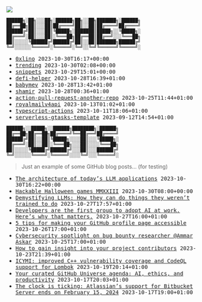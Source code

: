 <img src="https://github-profile-trophy.vercel.app/?username=0xlino&theme=onedark"/>

```
██████╗░██╗░░░██╗░██████╗██╗░░██╗███████╗░██████╗
██╔══██╗██║░░░██║██╔════╝██║░░██║██╔════╝██╔════╝
██████╔╝██║░░░██║╚█████╗░███████║█████╗░░╚█████╗░
██╔═══╝░██║░░░██║░╚═══██╗██╔══██║██╔══╝░░░╚═══██╗
██║░░░░░╚██████╔╝██████╔╝██║░░██║███████╗██████╔╝
╚═╝░░░░░░╚═════╝░╚═════╝░╚═╝░░╚═╝╚══════╝╚═════╝░
```

<!-- PUSHES:START -->

- <samp>[0xlino](https://github.com/0xlino/0xlino) <kbd>2023-10-30T16:17+00:00</kbd></samp>
- <samp>[trending](https://github.com/0xlino/trending) <kbd>2023-10-30T02:08+00:00</kbd></samp>
- <samp>[snippets](https://github.com/0xlino/snippets) <kbd>2023-10-29T15:01+00:00</kbd></samp>
- <samp>[defi-helper](https://github.com/0xlino/defi-helper) <kbd>2023-10-28T16:39+01:00</kbd></samp>
- <samp>[babymev](https://github.com/0xlino/babymev) <kbd>2023-10-28T13:42+01:00</kbd></samp>
- <samp>[shamir](https://github.com/0xlino/shamir) <kbd>2023-10-28T00:36+01:00</kbd></samp>
- <samp>[action-pull-request-another-repo](https://github.com/0xlino/action-pull-request-another-repo) <kbd>2023-10-25T11:44+01:00</kbd></samp>
- <samp>[royalmailv4api](https://github.com/0xlino/royalmailv4api) <kbd>2023-10-13T01:02+01:00</kbd></samp>
- <samp>[typescript-actions](https://github.com/0xlino/typescript-actions) <kbd>2023-10-11T18:06+01:00</kbd></samp>
- <samp>[serverless-gtasks-template](https://github.com/0xlino/serverless-gtasks-template) <kbd>2023-09-12T14:54+01:00</kbd></samp>

<!-- PUSHES:END -->

```
██████╗░░█████╗░░██████╗████████╗░██████╗
██╔══██╗██╔══██╗██╔════╝╚══██╔══╝██╔════╝
██████╔╝██║░░██║╚█████╗░░░░██║░░░╚█████╗░
██╔═══╝░██║░░██║░╚═══██╗░░░██║░░░░╚═══██╗
██║░░░░░╚█████╔╝██████╔╝░░░██║░░░██████╔╝
╚═╝░░░░░░╚════╝░╚═════╝░░░░╚═╝░░░╚═════╝░
```

> Just an example of some GitHub blog posts... (for testing)

<!-- POSTS:START -->

- <samp>[The architecture of today&#8217;s LLM applications](https://github.blog/2023-10-30-the-architecture-of-todays-llm-applications/) <kbd>2023-10-30T16:22+00:00</kbd></samp>
- <samp>[Hackable Halloween games MMXXIII](https://github.blog/2023-10-30-hackable-halloween-games-mmxxiii/) <kbd>2023-10-30T08:00+00:00</kbd></samp>
- <samp>[Demystifying LLMs: How they can do things they weren&#8217;t trained to do](https://github.blog/2023-10-27-demystifying-llms-how-they-can-do-things-they-werent-trained-to-do/) <kbd>2023-10-27T17:57+01:00</kbd></samp>
- <samp>[Developers are the first group to adopt AI at work. Here’s why that matters.](https://github.blog/2023-10-27-developers-are-the-first-group-to-adopt-ai-at-work-heres-why-that-matters/) <kbd>2023-10-27T16:00+01:00</kbd></samp>
- <samp>[5 tips for making your GitHub profile page accessible](https://github.blog/2023-10-26-5-tips-for-making-your-github-profile-page-accessible/) <kbd>2023-10-26T17:00+01:00</kbd></samp>
- <samp>[Cybersecurity spotlight on bug bounty researcher @Ammar Askar](https://github.blog/2023-10-25-cybersecurity-spotlight-on-bug-bounty-researcher-ammar-askar/) <kbd>2023-10-25T17:00+01:00</kbd></samp>
- <samp>[How to gain insight into your project contributors](https://github.blog/2023-10-23-how-to-gain-insight-into-your-project-contributors/) <kbd>2023-10-23T21:39+01:00</kbd></samp>
- <samp>[ICYMI: improved C++ vulnerability coverage and CodeQL support for Lombok](https://github.blog/2023-10-19-icymi-improved-c-vulnerability-coverage-and-codeql-support-for-lombok/) <kbd>2023-10-19T20:14+01:00</kbd></samp>
- <samp>[Your curated GitHub Universe agenda: AI, ethics, and productivity](https://github.blog/2023-10-17-your-curated-github-universe-agenda-ai-ethics-and-productivity/) <kbd>2023-10-17T20:03+01:00</kbd></samp>
- <samp>[The clock is ticking: Atlassian’s support for Bitbucket Server ends on February 15, 2024](https://github.blog/2023-10-17-the-clock-is-ticking-atlassians-support-for-bitbucket-server-ends-on-february-15-2024/) <kbd>2023-10-17T19:00+01:00</kbd></samp>

<!-- POSTS:END -->
